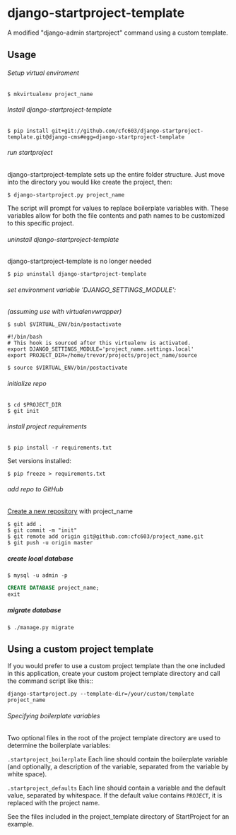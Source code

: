# django-startproject-template

A modified "django-admin startproject" command using a custom template.

## Usage

###### Setup virtual enviroment

```
$ mkvirtualenv project_name
```

###### Install django-startproject-template

```
$ pip install git+git://github.com/cfc603/django-startproject-template.git@django-cms#egg=django-startproject-template
```

###### run startproject

django-startproject-template sets up the entire folder structure. Just move into the directory you would like create the project, then:
```
$ django-startproject.py project_name
```
The script will prompt for values to replace boilerplate variables with. These
variables allow for both the file contents and path names to be customized to
this specific project.

###### uninstall django-startproject-template

django-startproject-template is no longer needed
```
$ pip uninstall django-startproject-template
```

###### set environment variable 'DJANGO_SETTINGS_MODULE':

*(assuming use with virtualenvwrapper)*
```
$ subl $VIRTUAL_ENV/bin/postactivate
```
```shell
#!/bin/bash
# This hook is sourced after this virtualenv is activated.
export DJANGO_SETTINGS_MODULE='project_name.settings.local'
export PROJECT_DIR=/home/trevor/projects/project_name/source

```
```
$ source $VIRTUAL_ENV/bin/postactivate
```

###### initialize repo

```
$ cd $PROJECT_DIR
$ git init
```

###### install project requirements

```
$ pip install -r requirements.txt
```

Set versions installed:

```
$ pip freeze > requirements.txt
```

###### add repo to GitHub

[Create a new repository](https://github.com/new) with project_name

```
$ git add .
$ git commit -m "init"
$ git remote add origin git@github.com:cfc603/project_name.git
$ git push -u origin master
```

##### create local database

```
$ mysql -u admin -p
```

```SQL
CREATE DATABASE project_name;
exit
```

##### migrate database

```
$ ./manage.py migrate
```

## Using a custom project template

If you would prefer to use a custom project template than the one included in
this application, create your custom project template directory and call the
command script like this::

    django-startproject.py --template-dir=/your/custom/template project_name

###### Specifying boilerplate variables

Two optional files in the root of the project template directory are used to
determine the boilerplate variables:

``.startproject_boilerplate``
    Each line should contain the boilerplate variable (and optionally, a
    description of the variable, separated from the variable by white space).

``.startproject_defaults``
    Each line should contain a variable and the default value, separated by
    whitespace. If the default value contains ``PROJECT``, it is replaced with
    the project name.

See the files included in the project_template directory of StartProject for
an example.